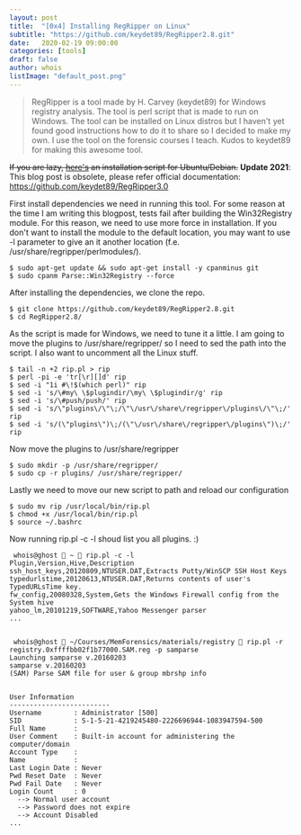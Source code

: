 ```yaml
---
layout: post
title:  "[0x4] Installing RegRipper on Linux"
subtitle: "https://github.com/keydet89/RegRipper2.8.git"
date:   2020-02-19 09:00:00
categories: [tools]
draft: false
author: whois
listImage: "default_post.png"
---
```


> RegRipper is a tool made by H. Carvey (keydet89) for Windows registry analysis. The tool is perl script that is made to run on Windows. The tool can be installed on Linux distros but I haven't yet found good instructions how to do it to share so I decided to make my own. I use the tool on the forensic courses I teach. Kudos to keydet89 for making this awesome tool.

~~If you are lazy, [here's](https://github.com/who1s/install_regripper) an installation script for Ubuntu/Debian.~~
**Update 2021**: This blog post is obsolete, please refer official documentation: https://github.com/keydet89/RegRipper3.0

First install dependencies we need in running this tool. For some reason at the time I am writing this blogpost, tests fail after building the Win32Registry module. For this reason, we need to use more force in installation. If you don't want to install the module to the default location, you may want to use -l parameter to give an it another location (f.e. /usr/share/regripper/perlmodules/).

```
$ sudo apt-get update && sudo apt-get install -y cpanminus git
$ sudo cpanm Parse::Win32Registry --force
```


After installing the dependencies, we clone the repo.

```
$ git clone https://github.com/keydet89/RegRipper2.8.git
$ cd RegRipper2.8/
```


As the script is made for Windows, we need to tune it a little. I am going to move the plugins to /usr/share/regripper/ so I need to sed the path into the script. I also want to uncomment all the Linux stuff.

```
$ tail -n +2 rip.pl > rip
$ perl -pi -e 'tr[\r][]d' rip
$ sed -i "1i #\!$(which perl)" rip
$ sed -i 's/\#my\ \$plugindir/\my\ \$plugindir/g' rip
$ sed -i 's/\#push/push/' rip
$ sed -i 's/\"plugins\/\"\;/\"\/usr\/share\/regripper\/plugins\/\"\;/' rip
$ sed -i 's/(\"plugins\")\;/(\"\/usr\/share\/regripper\/plugins\")\;/' rip
```


Now move the plugins to /usr/share/regripper

```
$ sudo mkdir -p /usr/share/regripper/
$ sudo cp -r plugins/ /usr/share/regripper/
```


Lastly we need to move our new script to path and reload our configuration

```
$ sudo mv rip /usr/local/bin/rip.pl
$ chmod +x /usr/local/bin/rip.pl
$ source ~/.bashrc
```


Now running rip.pl -c -l shoud list you all plugins. :)

```
 whois@ghost  ~  rip.pl -c -l
Plugin,Version,Hive,Description
ssh_host_keys,20120809,NTUSER.DAT,Extracts Putty/WinSCP SSH Host Keys
typedurlstime,20120613,NTUSER.DAT,Returns contents of user's TypedURLsTime key.
fw_config,20080328,System,Gets the Windows Firewall config from the System hive
yahoo_lm,20101219,SOFTWARE,Yahoo Messenger parser
...


 whois@ghost  ~/Courses/MemForensics/materials/registry  rip.pl -r registry.0xffffbb02f1b77000.SAM.reg -p samparse
Launching samparse v.20160203
samparse v.20160203
(SAM) Parse SAM file for user & group mbrshp info


User Information
-------------------------
Username        : Administrator [500]
SID             : S-1-5-21-4219245480-2226696944-1083947594-500
Full Name       : 
User Comment    : Built-in account for administering the computer/domain
Account Type    : 
Name            :  
Last Login Date : Never
Pwd Reset Date  : Never
Pwd Fail Date   : Never
Login Count     : 0
  --> Normal user account
  --> Password does not expire
  --> Account Disabled
...
``` 
